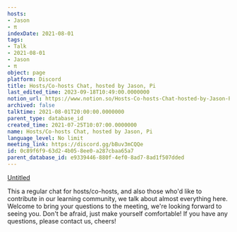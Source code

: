 ```yaml
---
hosts:
- Jason
- π
indexDate: 2021-08-01
tags:
- Talk
- 2021-08-01
- Jason
- π
object: page
platform: Discord
title: Hosts/Co-hosts Chat, hosted by Jason, Pi
last_edited_time: 2023-09-18T10:49:00.0000000
notion_url: https://www.notion.so/Hosts-Co-hosts-Chat-hosted-by-Jason-Pi-0c89f6f963d24b058ee0a287cbaa65a7
archived: false
talktime: 2021-08-01T20:00:00.0000000
parent_type: database_id
created_time: 2021-07-25T10:07:00.0000000
name: Hosts/Co-hosts Chat, hosted by Jason, Pi
language_level: No limit
meeting_link: https://discord.gg/bBuv3mCQQe
id: 0c89f6f9-63d2-4b05-8ee0-a287cbaa65a7
parent_database_id: e9339446-880f-4ef0-8ad7-8ad1f507dded
---
```




[Untitled](https://www.notion.so/cb083fc4f0b7459aa5afe1900ef25a1f)   


This a regular chat for hosts/co-hosts, and also those who'd like to contribute in our learning community, we talk about almost everything here. Welcome to bring your questions to the meeting, we're looking forward to seeing you. Don't be afraid, just make yourself comfortable!
If you have any questions, please contact us, cheers!







